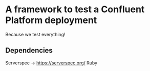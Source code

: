 # A framework to test a Confluent Platform deployment

Because we test everything!

## Dependencies

Serverspec -> https://serverspec.org/
Ruby
